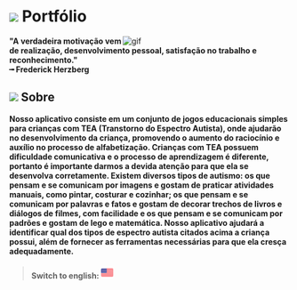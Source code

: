 # <img src="https://cdn-icons-png.flaticon.com/512/1752/1752935.png" width="40px;" /> Portfólio

<img src="https://i.pinimg.com/originals/bf/be/bf/bfbebfbec87152e6032cdb24caf8d60e.gif" min-width="300px" max-width="300px" width="300px" align="right" alt="gif">
<p align="left"> 
<strong>"A verdadeira motivação vem de realização, desenvolvimento pessoal, satisfação no trabalho e reconhecimento."<strong><br>
╼ Frederick Herzberg
</p>

## <img src="https://cdn-icons-png.flaticon.com/512/1752/1752919.png" width="40px;" /> Sobre

Nosso aplicativo consiste em um conjunto de jogos educacionais simples para crianças com TEA (Transtorno do Espectro Autista), onde ajudarão no desenvolvimento da criança, promovendo o aumento do raciocínio e auxílio no processo de alfabetização. Crianças com TEA possuem dificuldade comunicativa e o processo de aprendizagem é diferente, portanto é importante darmos a devida atenção para que ela se desenvolva corretamente. Existem diversos tipos de autismo: os que pensam e se comunicam por imagens e gostam de praticar atividades manuais, como pintar, costurar e cozinhar; os que pensam e se comunicam por palavras e fatos e gostam de decorar trechos de livros e diálogos de filmes, com facilidade e os que pensam e se comunicam por padrões e gostam de lego e matemática. Nosso aplicativo ajudará a identificar qual dos tipos de espectro autista citados acima a criança possui, além de fornecer as ferramentas necessárias para que ela cresça adequadamente.


> #### Switch to english: <kbd>[<img title="English" alt="English" src="flags/united-states.png" width="22">](translation/english/README.en.md)</kbd>
